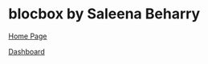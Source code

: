 blocbox by Saleena Beharry
==========================

[Home Page](barihari.github.io/index.html)

[Dashboard](barihari.github.io/dashboard.html)
